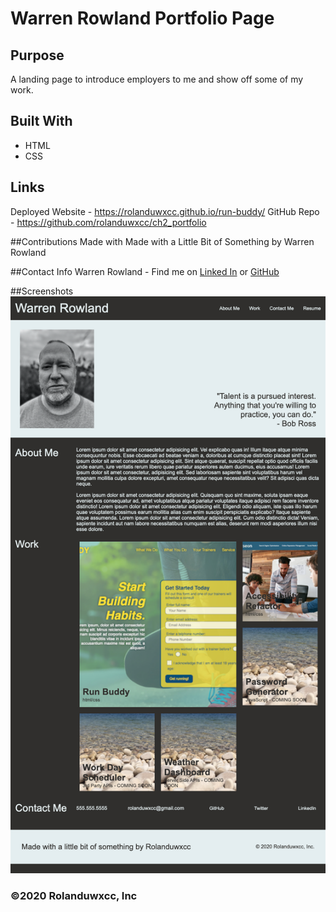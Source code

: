 # Warren Rowland Portfolio Page

## Purpose
A landing page to introduce employers to me and show off some of my work.

## Built With
* HTML
* CSS

## Links
Deployed Website - https://rolanduwxcc.github.io/run-buddy/
GitHub Repo - https://github.com/rolanduwxcc/ch2_portfolio

##Contributions
Made with Made with a Little Bit of Something by Warren Rowland

##Contact Info
Warren Rowland - Find me on [Linked In](https://www.linkedin.com/in/linkedinrowland/) or [GitHub](https://github.com/rolanduwxcc)

##Screenshots
![Warren's Portfolio Page](/assets/images/portfolio-page.png)

### ©️2020 Rolanduwxcc, Inc 
